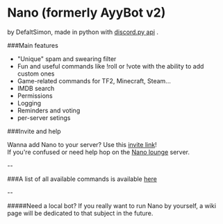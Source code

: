 # Nano (formerly AyyBot v2)
by DefaltSimon, made in python with [discord.py api](https://github.com/Rapptz/discord.py) .

###Main features  
* "Unique" spam and swearing filter  
* Fun and useful commands like !roll or !vote with the ability to add custom ones  
* Game-related commands for TF2, Minecraft, Steam...  
* IMDB search  
* Permissions  
* Logging  
* Reminders and voting
* per-server setings

###Invite and help  
  
Wanna add Nano to your server? Use this [invite link](https://discordapp.com/oauth2/authorize?client_id=171632249459048448&scope=bot&permissions=0x510917638)!  
If you're confused or need help hop on the [Nano lounge](https://discord.gg/FZJB6UJ) server.  

--
  
###A list of all available commands is available [here](https://github.com/DefaltSimon/Nano/wiki/Commands)  

--  

#####Need a local bot?
If you really want to run Nano by yourself, a wiki page will be dedicated to that subject in the future.
